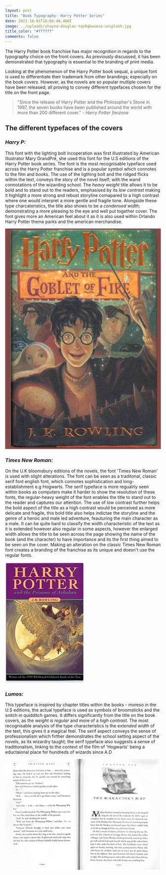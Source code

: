 ```yaml
---
layout: post
title: "Book Typography: Harry Potter Series"
date: 2021-10-01T16:04:48.400Z
image: ../uploads/shayna-douglas-tqv8qkwueza-unsplash.jpg
title_color: "#ffffff"
comments: false
---
```

The Harry Potter book franchise has major recognition in regards to the typography choice on the front covers. As previously discussed, it has been demonstrated that typography is essential to the branding of print media. 

Looking at the phenomenon of the Harry Potter book sequal, a unique font is used to differentiate their trademark from other brandings; especially on the book covers. However, as the novels are so popular multiple covers have been released; all proving to convey different typefaces chosen for the title on the front page. 

> "Since the release of Harry Potter and the Philosopher's Stone in 1997, the seven books have been published around the world with more than 200 different cover." *\- Harry Potter fanzone*

## The different typefaces of the covers

### ***Harry P:***

This font with the lighting bolt incoperation was first illustrated by American illustrator Mary GrandPré, she used this font for the U.S editions of the Harry Potter book series. The font is the most recognisable typeface used across the Harry Potter franchise and is a popular symbol which connotes to the film and books. The use of the ligthing bolt and the ridged flicks within the text, conveys the story of the novel itself; with the wand connotations of the wizarding school. The *heavy weight* title allows it to be bold and to stand out to the readers, emphasised by its *low contrast* making it highlight a more strong and rebust storyline comapared to a high contrast where one would interpret a more gentle and fragile tone. Alongside these type charcateristics, the title also shows to be a *condensed width*; demonstrating a more pleasing to the eye and well put together cover. The font gives more an American feel about it as it is also used within Orlando Harry Potter theme parks and the american merchandise.

![The U.S editions featured the 'Harry P' font which is the most popular typeface used regarding the franchise of the novels and films.](../uploads/screenshot-2021-10-04-at-22.10.59.png)

### *Times New Roman:*

On the U.K bloomsbury editions of the novels, the font 'Times New Roman' is used with slight alterations. The font can be seen as a traditonal, classic serif font english font, which connotes sophistication and long-establishment e.g Hogwarts. The serif typeface is more regualrly seen within books as computers make it harder to show the resolution of these fonts, the regular-heavy weight of the font enables the title to stand out to the reader and captures our attention. The use of low contrast further helps the bold aspect of the title as a high contrast would be perceived as more delicate and fragile, this bold title also helps indictae the storyline and the genre of a heroic and male led adventure, feauturing the main character as a male. It can be quite hard to classify the width characteristic of the text as it is extended however also regular in some aspects, however the enlarged width allows the title to be seen across the page showing the name of the book (and the character) to have importance and its the first thing aimed to be seen on the cover. Making an alteration on the classic Times New Roman font creates a branding of the franchise as its unique and doesn't use the regular fonts. 

![The Harry Potter U.K edition title font uses Times New Roman with a slight difference, showing its uniqueness as its altered the orignial.](../uploads/screenshot-2021-10-04-at-23.09.38.png)

### *Lumos:*

This typeface is inspired by chapter titles within the books - moreso in the U.S editions, the actual typeface is used as symbols of broomsticks and the snitch in quidditch games. It differs significantly from the title on the book covers, as the *weight is regular* and more of a *high contrast*. The most recognisable analysis of the type characteristics is the e*xtended width* of the text, this gives it a magical feel. The serif aspect conveys the sense of professionalism which firther demonstrates the school setting aspect of the novels, as its wizardry taught; the serif typeface also suggests a sense of traditionalism, linking to the context of the film of 'Hogwarts' being a eductaional place for hundreds of wizards since A.D 

![The inside of a Harry Potter extract, the chapter title shows the Lumos font which is a serif typeface.](../uploads/screenshot-2021-10-05-at-13.21.00.png)